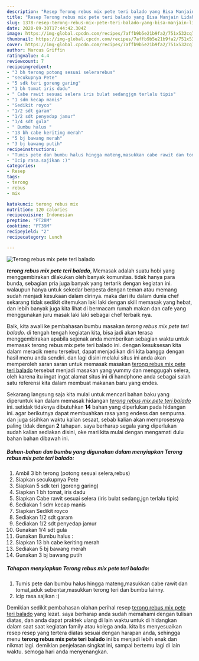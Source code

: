 ```yaml
---
description: "Resep Terong rebus mix pete teri balado yang Bisa Manjain Lidah"
title: "Resep Terong rebus mix pete teri balado yang Bisa Manjain Lidah"
slug: 1378-resep-terong-rebus-mix-pete-teri-balado-yang-bisa-manjain-lidah
date: 2020-09-30T17:44:42.304Z
image: https://img-global.cpcdn.com/recipes/7affb9b5e21b9fa2/751x532cq70/terong-rebus-mix-pete-teri-balado-foto-resep-utama.jpg
thumbnail: https://img-global.cpcdn.com/recipes/7affb9b5e21b9fa2/751x532cq70/terong-rebus-mix-pete-teri-balado-foto-resep-utama.jpg
cover: https://img-global.cpcdn.com/recipes/7affb9b5e21b9fa2/751x532cq70/terong-rebus-mix-pete-teri-balado-foto-resep-utama.jpg
author: Marcus Griffin
ratingvalue: 4.4
reviewcount: 7
recipeingredient:
- "3 bh terong potong sesuai selerarebus"
- "secukupnya Pete"
- "5 sdk teri goreng garing"
- "1 bh tomat iris dadu"
- " Cabe rawit sesuai selera iris bulat sedangjgn terlalu tipis"
- "1 sdm kecap manis"
- "Sedikit royco"
- "1/2 sdt garam"
- "1/2 sdt penyedap jamur"
- "1/4 sdt gula"
- " Bumbu halus "
- "13 bh cabe keriting merah"
- "5 bj bawang merah"
- "3 bj bawang putih"
recipeinstructions:
- "Tumis pete dan bumbu halus hingga mateng,masukkan cabe rawit dan tomat,aduk sebentar,masukkan terong teri dan bumbu lainny."
- "Icip rasa.sajikan :)"
categories:
- Resep
tags:
- terong
- rebus
- mix

katakunci: terong rebus mix 
nutrition: 120 calories
recipecuisine: Indonesian
preptime: "PT28M"
cooktime: "PT39M"
recipeyield: "2"
recipecategory: Lunch

---
```



![Terong rebus mix pete teri balado](https://img-global.cpcdn.com/recipes/7affb9b5e21b9fa2/751x532cq70/terong-rebus-mix-pete-teri-balado-foto-resep-utama.jpg)

<b><i>terong rebus mix pete teri balado</i></b>, Memasak adalah suatu hobi yang menggembirakan dilakukan oleh banyak komunitas. tidak hanya para bunda, sebagian pria juga banyak yang tertarik dengan kegiatan ini. walaupun hanya untuk sekedar berpesta dengan teman atau memang sudah menjadi kesukaan dalam dirinya. maka dari itu dalam dunia chef sekarang tidak sedikit ditemukan laki laki dengan skill memasak yang hebat, dan lebih banyak juga kita lihat di bermacam rumah makan dan cafe yang menggunakan juru masak laki laki sebagai chef terbaik nya.

Baik, kita awali ke pembahasan bumbu masakan <i>terong rebus mix pete teri balado</i>. di tengah tengah kegiatan kita, bisa jadi akan terasa menggembirakan apabila sejenak anda memberikan sebagian waktu untuk memasak terong rebus mix pete teri balado ini. dengan kesuksesan kita dalam meracik menu tersebut, dapat menjadikan diri kita bangga dengan hasil menu anda sendiri. dan lagi disini melalui situs ini anda akan memperoleh saran saran untuk memasak masakan <u>terong rebus mix pete teri balado</u> tersebut menjadi masakan yang yummy dan menggugah selera, oleh karena itu ingat ingat alamat situs ini di handphone anda sebagai salah satu referensi kita dalam membuat makanan baru yang endes.




Sekarang langsung saja kita mulai untuk mencari bahan baku yang diperuntuk kan dalam memasak hidangan <u><i>terong rebus mix pete teri balado</i></u> ini. setidak tidaknya dibutuhkan <b>14</b> bahan yang diperlukan pada hidangan ini. agar berikutnya dapat membuahkan rasa yang endess dan sempurna. dan juga sisihkan waktu kalian sesaat, sebab kalian akan memprosesnya paling tidak dengan <b>2</b> tahapan. saya berharap segala yang diperlukan sudah kalian sediakan disini, oke mari kita mulai dengan mengamati dulu bahan bahan dibawah ini.

<!--inarticleads1-->

##### Bahan-bahan dan bumbu yang digunakan dalam menyiapkan Terong rebus mix pete teri balado:

1. Ambil 3 bh terong (potong sesuai selera,rebus)
1. Siapkan secukupnya Pete
1. Siapkan 5 sdk teri (goreng garing)
1. Siapkan 1 bh tomat, iris dadu
1. Siapkan  Cabe rawit sesuai selera (iris bulat sedang,jgn terlalu tipis)
1. Sediakan 1 sdm kecap manis
1. Siapkan Sedikit royco
1. Sediakan 1/2 sdt garam
1. Sediakan 1/2 sdt penyedap jamur
1. Gunakan 1/4 sdt gula
1. Gunakan  Bumbu halus :
1. Siapkan 13 bh cabe keriting merah
1. Sediakan 5 bj bawang merah
1. Gunakan 3 bj bawang putih




<!--inarticleads2-->

##### Tahapan menyiapkan Terong rebus mix pete teri balado:

1. Tumis pete dan bumbu halus hingga mateng,masukkan cabe rawit dan tomat,aduk sebentar,masukkan terong teri dan bumbu lainny.
1. Icip rasa.sajikan :)




Demikian sedikit pembahasan olahan perihal resep <u>terong rebus mix pete teri balado</u> yang lezat. saya berharap anda sudah memahami dengan tulisan diatas, dan anda dapat praktek ulang di lain waktu untuk di hidangkan dalam saat saat kegiatan family atau kolega anda. kita bs menyesuaikan resep resep yang tertera diatas sesuai dengan harapan anda, sehingga menu <b>terong rebus mix pete teri balado</b> ini bs menjadi lebih enak dan nikmat lagi. demikian penjelasan singkat ini, sampai bertemu lagi di lain waktu. semoga hari anda menyenangkan.
